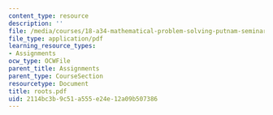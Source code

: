 ```yaml
---
content_type: resource
description: ''
file: /media/courses/18-a34-mathematical-problem-solving-putnam-seminar-fall-2018/2114bc3b9c51a555e24e12a09b507386_roots.pdf
file_type: application/pdf
learning_resource_types:
- Assignments
ocw_type: OCWFile
parent_title: Assignments
parent_type: CourseSection
resourcetype: Document
title: roots.pdf
uid: 2114bc3b-9c51-a555-e24e-12a09b507386
---
```

